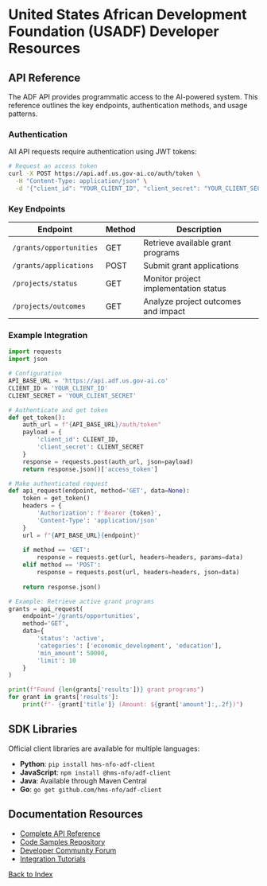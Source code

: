 # United States African Development Foundation (USADF) Developer Resources

## API Reference

The ADF API provides programmatic access to the AI-powered system. This reference outlines the key endpoints, authentication methods, and usage patterns.

### Authentication

All API requests require authentication using JWT tokens:

```bash
# Request an access token
curl -X POST https://api.adf.us.gov-ai.co/auth/token \
  -H "Content-Type: application/json" \
  -d '{"client_id": "YOUR_CLIENT_ID", "client_secret": "YOUR_CLIENT_SECRET"}'
```

### Key Endpoints

| Endpoint | Method | Description |
|----------|--------|-------------|
| `/grants/opportunities` | GET | Retrieve available grant programs |
| `/grants/applications` | POST | Submit grant applications |
| `/projects/status` | GET | Monitor project implementation status |
| `/projects/outcomes` | GET | Analyze project outcomes and impact |

### Example Integration

```python
import requests
import json

# Configuration
API_BASE_URL = 'https://api.adf.us.gov-ai.co'
CLIENT_ID = 'YOUR_CLIENT_ID'
CLIENT_SECRET = 'YOUR_CLIENT_SECRET'

# Authenticate and get token
def get_token():
    auth_url = f"{API_BASE_URL}/auth/token"
    payload = {
        'client_id': CLIENT_ID,
        'client_secret': CLIENT_SECRET
    }
    response = requests.post(auth_url, json=payload)
    return response.json()['access_token']

# Make authenticated request
def api_request(endpoint, method='GET', data=None):
    token = get_token()
    headers = {
        'Authorization': f'Bearer {token}',
        'Content-Type': 'application/json'
    }
    url = f"{API_BASE_URL}{endpoint}"
    
    if method == 'GET':
        response = requests.get(url, headers=headers, params=data)
    elif method == 'POST':
        response = requests.post(url, headers=headers, json=data)
    
    return response.json()

# Example: Retrieve active grant programs
grants = api_request(
    endpoint='/grants/opportunities',
    method='GET',
    data={
        'status': 'active',
        'categories': ['economic_development', 'education'],
        'min_amount': 50000,
        'limit': 10
    }
)

print(f"Found {len(grants['results'])} grant programs")
for grant in grants['results']:
    print(f"- {grant['title']} (Amount: ${grant['amount']:,.2f})")
```

## SDK Libraries

Official client libraries are available for multiple languages:

- **Python**: `pip install hms-nfo-adf-client`
- **JavaScript**: `npm install @hms-nfo/adf-client`
- **Java**: Available through Maven Central
- **Go**: `go get github.com/hms-nfo/adf-client`

## Documentation Resources

- [Complete API Reference](https://developers.adf.us.gov-ai.co/api)
- [Code Samples Repository](https://github.com/hms-nfo/adf-examples)
- [Developer Community Forum](https://community.adf.us.gov-ai.co/developers)
- [Integration Tutorials](https://developers.adf.us.gov-ai.co/tutorials)

[Back to Index](index.md)